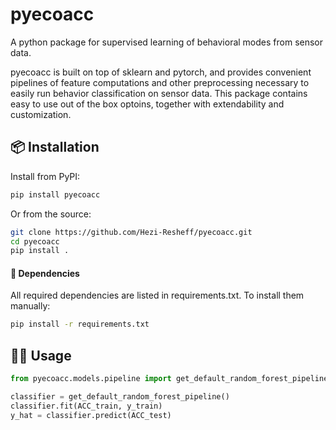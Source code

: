 # pyecoacc
A python package for supervised learning of behavioral modes from sensor data.

pyecoacc is built on top of sklearn and pytorch, and provides convenient pipelines of feature computations and other preprocessing necessary to easily run behavior classification on sensor data. This package contains easy to use out of the box optoins, together with extendability and customization. 


## 📦 Installation

Install from PyPI: 


```bash
pip install pyecoacc   
```

Or from the source:


```bash
git clone https://github.com/Hezi-Resheff/pyecoacc.git
cd pyecoacc
pip install .
```

#### 🔗 Dependencies
All required dependencies are listed in requirements.txt. To install them manually:

```bash
pip install -r requirements.txt
```


## 🧑‍💻 Usage

```python 
from pyecoacc.models.pipeline import get_default_random_forest_pipeline

classifier = get_default_random_forest_pipeline()
classifier.fit(ACC_train, y_train)
y_hat = classifier.predict(ACC_test)
```

